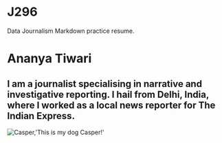 # J296
Data Journalism Markdown practice resume.
# Ananya Tiwari #
## I am a journalist specialising in narrative and investigative reporting. I hail from Delhi, India, where I worked as a local news reporter for The Indian Express. ##
![Casper,'This is my dog Casper!'](https://drive.google.com/file/d/18tc6DKKULS8OkwrEK6Gm-4GZBwNsSkua/view?usp=sharing) <b>
  
